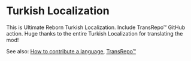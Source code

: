 # Turkish Localization

This is Ultimate Reborn Turkish Localization. Include TransRepo™ GitHub action.
Huge thanks to the entire Turkish Localization for translating the mod!

See also: [How to contribute a language](https://github.com/Jabka666/scpcb-ue-my/wiki/How-to-contribute-a-language), [TransRepo™](https://github.com/Jabka666/scpcb-ue-my/wiki/TransRepo%E2%84%A2)
